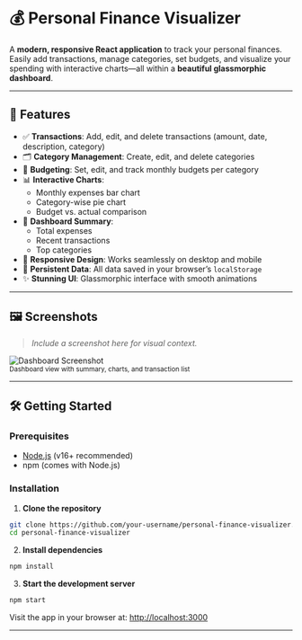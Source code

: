 # 💰 Personal Finance Visualizer

A **modern, responsive React application** to track your personal finances. Easily add transactions, manage categories, set budgets, and visualize your spending with interactive charts—all within a **beautiful glassmorphic dashboard**.

---

## 🚀 Features

- ✅ **Transactions**: Add, edit, and delete transactions (amount, date, description, category)  
- 🗂️ **Category Management**: Create, edit, and delete categories  
- 💸 **Budgeting**: Set, edit, and track monthly budgets per category  
- 📊 **Interactive Charts**:  
  - Monthly expenses bar chart  
  - Category-wise pie chart  
  - Budget vs. actual comparison  
- 🧾 **Dashboard Summary**:  
  - Total expenses  
  - Recent transactions  
  - Top categories  
- 📱 **Responsive Design**: Works seamlessly on desktop and mobile  
- 💾 **Persistent Data**: All data saved in your browser’s `localStorage`  
- ✨ **Stunning UI**: Glassmorphic interface with smooth animations  

---

## 🖼️ Screenshots

> _Include a screenshot here for visual context._

![Dashboard Screenshot](./screenshot.png)  
<sub>Dashboard view with summary, charts, and transaction list</sub>

---

## 🛠️ Getting Started

### Prerequisites

- [Node.js](https://nodejs.org/) (v16+ recommended)  
- npm (comes with Node.js)

### Installation

1. **Clone the repository**

```bash
git clone https://github.com/your-username/personal-finance-visualizer.git
cd personal-finance-visualizer
```

2. **Install dependencies**

```bash
npm install
```

3. **Start the development server**

```bash
npm start
```

Visit the app in your browser at: [http://localhost:3000](http://localhost:3000)

---
